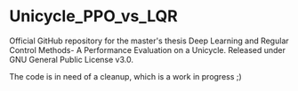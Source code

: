 # Unicycle_PPO_vs_LQR
Official GitHub repository for the master's thesis Deep Learning and Regular Control Methods- A Performance Evaluation on a Unicycle. Released under GNU General Public License v3.0.

The code is in need of a cleanup, which is a work in progress ;)
